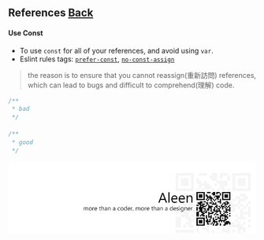 ## References [**Back**](./../README.md)

#### Use Const
- To use `const` for all of your references, and avoid using `var`.
- Eslint rules tags: [`prefer-const`](http://eslint.org/docs/rules/prefer-const.html), [`no-const-assign`](http://eslint.org/docs/rules/no-const-assign.html)

> the reason is to ensure that you cannot reassign(重新訪問) references, which can lead to bugs and difficult to comprehend(理解) code.

```js
/**
 * bad 
 */

/**
 * good
 */

```

<a href="http://aleen42.github.io/" target="_blank" ><img src="./../pic/tail.gif"></a>